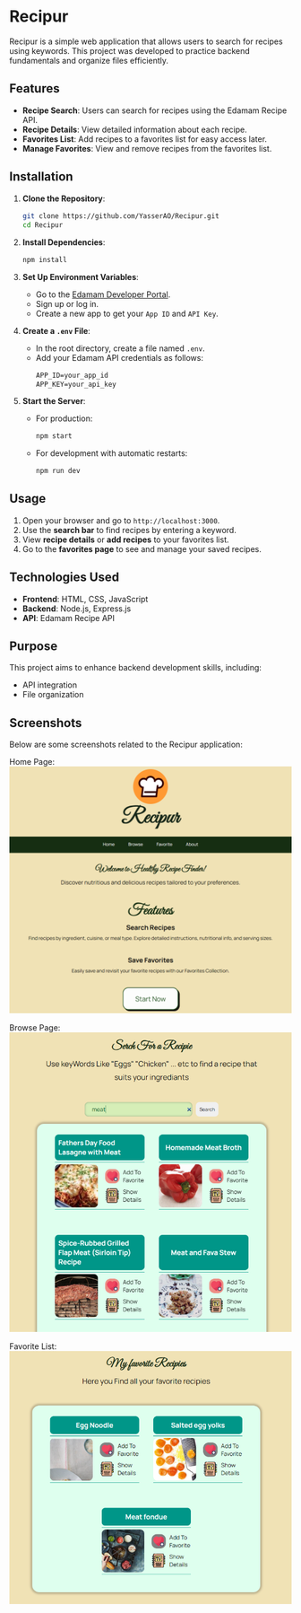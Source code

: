 ﻿# Recipur

Recipur is a simple web application that allows users to search for recipes using keywords. This project was developed to practice backend fundamentals and organize files efficiently.

## Features

- **Recipe Search**: Users can search for recipes using the Edamam Recipe API.
- **Recipe Details**: View detailed information about each recipe.
- **Favorites List**: Add recipes to a favorites list for easy access later.
- **Manage Favorites**: View and remove recipes from the favorites list.

## Installation

1. **Clone the Repository**:
    ```bash
    git clone https://github.com/YasserAO/Recipur.git
    cd Recipur
    ```

2. **Install Dependencies**:
    ```bash
    npm install
    ```

3. **Set Up Environment Variables**:
    - Go to the [Edamam Developer Portal](https://developer.edamam.com/).
    - Sign up or log in.
    - Create a new app to get your `App ID` and `API Key`.

4. **Create a `.env` File**:
    - In the root directory, create a file named `.env`.
    - Add your Edamam API credentials as follows:
      ```plaintext
      APP_ID=your_app_id
      APP_KEY=your_api_key
      ```

5. **Start the Server**:
    - For production:
      ```bash
      npm start
      ```
    - For development with automatic restarts:
      ```bash
      npm run dev
      ```

## Usage

1. Open your browser and go to `http://localhost:3000`.
2. Use the **search bar** to find recipes by entering a keyword.
3. View **recipe details** or **add recipes** to your favorites list.
4. Go to the **favorites page** to see and manage your saved recipes.

## Technologies Used

- **Frontend**: HTML, CSS, JavaScript
- **Backend**: Node.js, Express.js
- **API**: Edamam Recipe API

## Purpose

This project aims to enhance backend development skills, including:
- API integration
- File organization

## Screenshots

Below are some screenshots related to the Recipur application:


Home Page:
![Homepage](/screenshots/homePage.PNG)

Browse Page:
![Browse Page](/screenshots/Browse.PNG)

Favorite List:
![Favorites List](/screenshots/Favorite.PNG)



